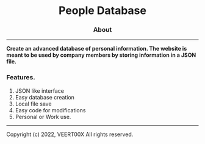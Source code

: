 <h1 align="center"> People Database </h1>

<h3 align="center"> About </h3>

---

<b align="center"> Create an advanced database of personal information. The website is meant to be used by company members by storing information in a JSON file. </b>

<h3> Features. </h3>

  1. JSON like interface
  2. Easy database creation
  3. Local file save
  4. Easy code for modifications
  5. Personal or Work use.

---

Copyright (c) 2022, VEERT00X All rights reserved.
